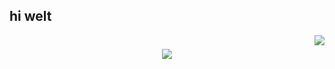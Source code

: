 ## hi welt

<img align="right" src="https://visitor-badge.laobi.icu/badge?page_id=Roibos22.Roibos22" />

<h1 align="center">
  <img src="https://readme-typing-svg.herokuapp.com?  font=Righteous&weight=1200&size=35&duration=4000&pause=500&color=8D0423&center=true&vCenter=true&width=500&height=70&lines=hi+welt!;I'm+Leon+Grimmeisen!;"/>
</h1>
